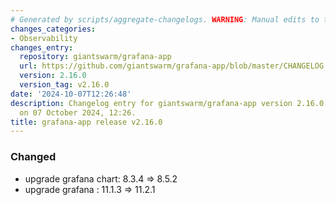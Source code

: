 ```yaml
---
# Generated by scripts/aggregate-changelogs. WARNING: Manual edits to this files will be overwritten.
changes_categories:
- Observability
changes_entry:
  repository: giantswarm/grafana-app
  url: https://github.com/giantswarm/grafana-app/blob/master/CHANGELOG.md#2160---2024-10-07
  version: 2.16.0
  version_tag: v2.16.0
date: '2024-10-07T12:26:48'
description: Changelog entry for giantswarm/grafana-app version 2.16.0, published
  on 07 October 2024, 12:26.
title: grafana-app release v2.16.0
---
```


### Changed
- upgrade grafana chart: 8.3.4 => 8.5.2
- upgrade grafana : 11.1.3 => 11.2.1
